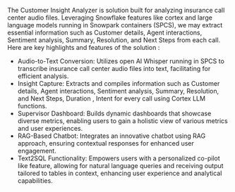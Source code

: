 The Customer Insight Analyzer is solution built for analyzing insurance call center audio files. Leveraging Snowflake features like cortex and large language models running in Snowpark containers (SPCS), we may extract essential information such as Customer details, Agent interactions, Sentiment analysis, Summary, Resolution, and Next Steps from each call. Here are key highlights and features of the solution :

- Audio-to-Text Conversion: Utilizes open AI Whisper running in SPCS to transcribe insurance call center audio files into text, facilitating for efficient analysis.
- Insight Capture: Extracts and compiles information such as Customer details, Agent interactions, Sentiment analysis, Summary, Resolution, and Next Steps, Duration , Intent for every call using Cortex LLM functions.
- Supervisor Dashboard: Builds dynamic dashboards that showcase diverse metrics, enabling users to gain a holistic view of various metrics and user experiences.
- RAG-Based Chatbot: Integrates an innovative chatbot using RAG approach, ensuring contextual responses for enhanced user engagement.
- Text2SQL Functionality: Empowers users with a personalized co-pilot like feature, allowing for natural language queries and receiving output tailored to tables in context, enhancing user experience and analytical capabilities.